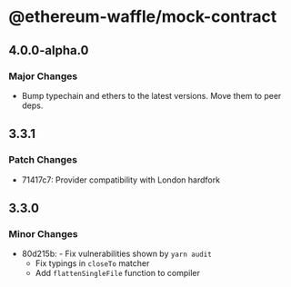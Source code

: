 # @ethereum-waffle/mock-contract

## 4.0.0-alpha.0

### Major Changes

- Bump typechain and ethers to the latest versions. Move them to peer deps.

## 3.3.1

### Patch Changes

- 71417c7: Provider compatibility with London hardfork

## 3.3.0

### Minor Changes

- 80d215b: - Fix vulnerabilities shown by `yarn audit`
  - Fix typings in `closeTo` matcher
  - Add `flattenSingleFile` function to compiler
